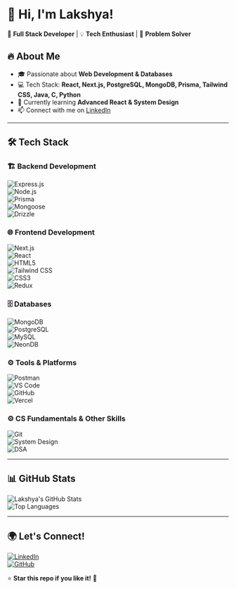 # 👋 Hi, I'm Lakshya!  
🚀 **Full Stack Developer** | 💡 **Tech Enthusiast** | 🎯 **Problem Solver**  

## 🔥 About Me  
- 🎓 Passionate about **Web Development & Databases**  
- 💻 Tech Stack: **React, Next.js, PostgreSQL, MongoDB, Prisma, Tailwind CSS, Java, C, Python**  
- 🌱 Currently learning **Advanced React & System Design**  
- 📫 Connect with me on [LinkedIn](https://www.linkedin.com/in/lakshya-singh-b7b325287/)  

---

## 🛠 **Tech Stack**  

### 🏗 **Backend Development**  
![Express.js](https://img.shields.io/badge/Express.js-000000?style=flat-square&logo=express&logoColor=white)  
![Node.js](https://img.shields.io/badge/Node.js-43853D?style=flat-square&logo=node.js&logoColor=white)  
![Prisma](https://img.shields.io/badge/Prisma-2D3748?style=flat-square&logo=prisma&logoColor=white)  
![Mongoose](https://img.shields.io/badge/Mongoose-880000?style=flat-square&logo=mongodb&logoColor=white)  
![Drizzle](https://img.shields.io/badge/Drizzle-FF5733?style=flat-square&logo=drizzle&logoColor=white)  

### 🌐 **Frontend Development**  
![Next.js](https://img.shields.io/badge/Next.js-000000?style=flat-square&logo=nextdotjs&logoColor=white)  
![React](https://img.shields.io/badge/React-20232A?style=flat-square&logo=react&logoColor=61DAFB)  
![HTML5](https://img.shields.io/badge/HTML5-E34F26?style=flat-square&logo=html5&logoColor=white)  
![Tailwind CSS](https://img.shields.io/badge/TailwindCSS-38B2AC?style=flat-square&logo=tailwind-css&logoColor=white)  
![CSS3](https://img.shields.io/badge/CSS3-1572B6?style=flat-square&logo=css3&logoColor=white)  
![Redux](https://img.shields.io/badge/Redux-764ABC?style=flat-square&logo=redux&logoColor=white)  

### 🗄️ **Databases**  
![MongoDB](https://img.shields.io/badge/MongoDB-4EA94B?style=flat-square&logo=mongodb&logoColor=white)  
![PostgreSQL](https://img.shields.io/badge/PostgreSQL-336791?style=flat-square&logo=postgresql&logoColor=white)  
![MySQL](https://img.shields.io/badge/MySQL-4479A1?style=flat-square&logo=mysql&logoColor=white)  
![NeonDB](https://img.shields.io/badge/NeonDB-000000?style=flat-square&logo=postgresql&logoColor=white)  

### ⚙️ **Tools & Platforms**  
![Postman](https://img.shields.io/badge/Postman-FF6C37?style=flat-square&logo=postman&logoColor=white)  
![VS Code](https://img.shields.io/badge/VS_Code-007ACC?style=flat-square&logo=visual-studio-code&logoColor=white)  
![GitHub](https://img.shields.io/badge/GitHub-181717?style=flat-square&logo=github&logoColor=white)  
![Vercel](https://img.shields.io/badge/Vercel-000000?style=flat-square&logo=vercel&logoColor=white)  

### ⚙️ **CS Fundamentals & Other Skills**  
![Git](https://img.shields.io/badge/Git-F05032?style=flat-square&logo=git&logoColor=white)  
![System Design](https://img.shields.io/badge/System%20Design-4285F4?style=flat-square&logo=google&logoColor=white)  
![DSA](https://img.shields.io/badge/Data%20Structures%20&%20Algorithms-007396?style=flat-square&logo=algorithms&logoColor=white)  

---

## 📊 **GitHub Stats**  
![Lakshya's GitHub Stats](https://github-readme-stats.vercel.app/api?username=lakshya977&show_icons=true&theme=dark)  
![Top Languages](https://github-readme-stats.vercel.app/api/top-langs/?username=lakshya977&layout=compact&theme=dark)  

---

## 🌍 **Let's Connect!**  
[![LinkedIn](https://img.shields.io/badge/LinkedIn-0A66C2?style=flat-square&logo=linkedin&logoColor=white)](https://www.linkedin.com/in/lakshya-singh-b7b325287/)  
[![GitHub](https://img.shields.io/badge/GitHub-181717?style=flat-square&logo=github&logoColor=white)](https://github.com/lakshya977)  

⭐ **Star this repo if you like it!** 🌟  
